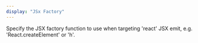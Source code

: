 ```yaml
---
display: "JSx Factory"
---
```


Specify the JSX factory function to use when targeting 'react' JSX emit, e.g. 'React.createElement' or 'h'.
